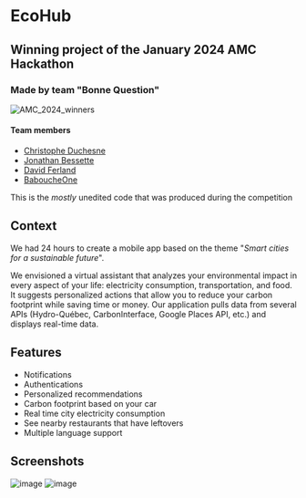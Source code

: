 # EcoHub

## Winning project of the January 2024 AMC Hackathon

### Made by team "Bonne Question"
![AMC_2024_winners](https://github.com/user-attachments/assets/7372e150-ac33-4aee-bcb6-2c4d2ff56781)

#### Team members

- [Christophe Duchesne](https://github.com/cduchesne1)
- [Jonathan Bessette](https://github.com/JoBess7)
- [David Ferland](https://github.com/Davidferl)
- [BaboucheOne](https://github.com/BaboucheOne)

This is the _mostly_ unedited code that was produced during the competition

## Context

We had 24 hours to create a mobile app based on the theme "_Smart cities for a sustainable future_".

We envisioned a virtual assistant that analyzes your environmental impact in every aspect of your life: electricity consumption, transportation, and food. It suggests personalized actions that allow you to reduce your carbon footprint while saving time or money. Our application pulls data from several APIs (Hydro-Québec, CarbonInterface, Google Places API, etc.) and displays real-time data.

## Features

- Notifications
- Authentications
- Personalized recommendations
- Carbon footprint based on your car
- Real time city electricity consumption
- See nearby restaurants that have leftovers
- Multiple language support

## Screenshots
![image](https://github.com/user-attachments/assets/6e15bd25-0359-4d37-88b2-9063f1e81944)
![image](https://github.com/user-attachments/assets/5c3222c3-06e6-4256-a45b-ede626cf95c1)


